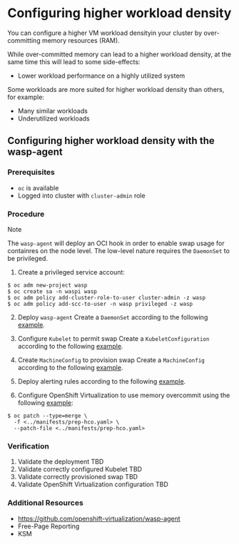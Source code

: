 # Configuring higher workload density

You can configure a higher VM workload densityin your cluster
by over-committing memory resources (RAM).

While over-committed memory can lead to a higher workload density, at
the same time this will lead to some side-effects:

- Lower workload performance on a highly utilized system

Some workloads are more suited for higher workload density than
others, for example:

- Many similar workloads
- Underutilized workloads

## Configuring higher workload density with the wasp-agent

### Prerequisites

* `oc` is available
* Logged into cluster with `cluster-admin` role

### Procedure

> [!NOTE]
> The `wasp-agent` will deploy an OCI hook in order to enable
> swap usage for containres on the node level.
> The low-level nature requires the `DaemonSet` to be privileged.

1. Create a privileged service account:

```console
$ oc adm new-project wasp
$ oc create sa -n waspi wasp
$ oc adm policy add-cluster-role-to-user cluster-admin -z wasp
$ oc adm policy add-scc-to-user -n wasp privileged -z wasp
```

2. Deploy `wasp-agent`
   Create a `DaemonSet` according to the following
   [example](../manifests/ds.yaml).

3. Configure `Kubelet` to permit swap
   Create a `KubeletConfiguration` according to the following
   [example](../manifests/kubelet-configuration-with-swap.yaml).

4. Create `MachineConfig` to provision swap
   Create a `MachineConfig` according to the following
   [example](../manifests/machineconfig-add-swap.yaml).

5. Deploy alerting rules according to the following
   [example](../manifests/prometheus-rules.yaml).

6. Configure OpenShift Virtualization to use memory overcommit using
   the following [example](../manifests/prep-hco.yaml):

```console
$ oc patch --type=merge \
  -f <../manifests/prep-hco.yaml> \
  --patch-file <../manifests/prep-hco.yaml>
```

### Verification

1. Validate the deployment
   TBD
2. Validate correctly configured Kubelet
   TBD
3. Validate correctly provisioned swap
   TBD
4. Validate OpenShift Virtualization configuration
   TBD

### Additional Resources

* https://github.com/openshift-virtualization/wasp-agent
* Free-Page Reporting
* KSM
